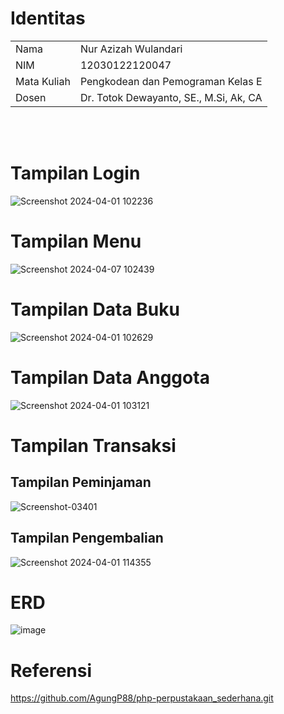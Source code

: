 # Identitas

<table align="center">
  <tr><td>Nama</td><td>Nur Azizah Wulandari</td></tr>
  <tr><td>NIM</td><td>12030122120047</td></tr>
  <tr><td>Mata Kuliah</td><td>Pengkodean dan Pemograman Kelas E</td></tr>
  <tr><td>Dosen</td><td>Dr. Totok Dewayanto, SE., M.Si, Ak, CA</td></tr>
</table>
  
   </td>
</tr>   
</table> 
<br><br>

# Tampilan Login
![Screenshot 2024-04-01 102236](https://github.com/nurazizahwd/NurAzizahWulandari-Sistem_Perpustakaan_Sederhana/assets/151890058/c88578bd-d8f8-47ed-b8fd-242f33be2b07)

# Tampilan Menu
![Screenshot 2024-04-07 102439](https://github.com/nurazizahwd/NurAzizahWulandari-Sistem_Perpustakaan_Sederhana/assets/151890058/6eb1ef5a-a44c-488c-87c2-e78bcb53ae04)

# Tampilan Data Buku
![Screenshot 2024-04-01 102629](https://github.com/nurazizahwd/NurAzizahWulandari-Sistem_Perpustakaan_Sederhana/assets/151890058/acb17d1f-332e-4c57-bfe8-0e94c2bb2fcc)

# Tampilan Data Anggota
![Screenshot 2024-04-01 103121](https://github.com/nurazizahwd/NurAzizahWulandari-Sistem_Perpustakaan_Sederhana/assets/151890058/f9e88fbc-b7e2-4e80-943c-23d563fe5ef6)

# Tampilan Transaksi
## Tampilan Peminjaman
![Screenshot-03401](https://github.com/nurazizahwd/NurAzizahWulandari-Sistem_Perpustakaan_Sederhana/assets/151890058/a0ded4cf-9003-4149-97f2-ed3b3042f98c)
## Tampilan Pengembalian
![Screenshot 2024-04-01 114355](https://github.com/nurazizahwd/NurAzizahWulandari-Sistem_Perpustakaan_Sederhana/assets/151890058/ddb22414-186c-4660-9338-0a5d95e7de06)

# ERD
![image](https://github.com/nurazizahwd/NurAzizahWulandari-Sistem_Perpustakaan_Sederhana/assets/151890058/e676ed4d-b307-4967-97b6-dddc35475fa1)

# Referensi
https://github.com/AgungP88/php-perpustakaan_sederhana.git
